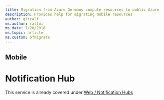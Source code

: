 ```yaml
---
title: Migration from Azure Germany compute resources to public Azure
description: Provides help for migrating mobile resources
author: gitralf
ms.author: ralfwi 
ms.date: 7/20/2018
ms.topic: article
ms.custom: bfmigrate
---
```


## Mobile

# Notification Hub

This service is already covered under [Web / Notification Hubs](./germany-migration-web.md#notification-hubs)
